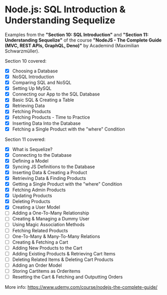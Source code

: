 # Node.js: SQL Introduction & Understanding Sequelize

Examples from the **"Section 10: SQL Introduction"** and **"Section 11: Understanding Sequelize"** of the course **"NodeJS - The Complete Guide (MVC, REST APIs, GraphQL, Deno)"** by Academind (Maximilian Schwarzmüller).

Section 10 covered:

- [x] Choosing a Database
- [x] NoSQL Introduction
- [x] Comparing SQL and NoSQL
- [x] Setting Up MySQL
- [x] Connecting our App to the SQL Database
- [x] Basic SQL & Creating a Table
- [x] Retrieving Data
- [x] Fetching Products
- [x] Fetching Products - Time to Practice
- [x] Inserting Data Into the Database
- [x] Fetching a Single Product with the "where" Condition

Section 11 covered:

- [x] What is Sequelize?
- [x] Connecting to the Database
- [x] Defining a Model
- [x] Syncing JS Definitions to the Database
- [x] Inserting Data & Creating a Product
- [x] Retrieving Data & Finding Products
- [x] Getting a Single Product with the "where" Condition
- [x] Fetching Admin Products
- [x] Updating Products
- [x] Deleting Products
- [x] Creating a User Model
- [ ] Adding a One-To-Many Relationship
- [ ] Creating & Managing a Dummy User
- [ ] Using Magic Association Methods
- [ ] Fetching Related Products
- [ ] One-To-Many & Many-To-Many Relations
- [ ] Creating & Fetching a Cart
- [ ] Adding New Products to the Cart
- [ ] Adding Existing Products & Retrieving Cart Items
- [ ] Deleting Related Items & Deleting Cart Products
- [ ] Adding an Order Model
- [ ] Storing Cartitems as Orderitems
- [ ] Resetting the Cart & Fetching and Outputting Orders

More info: https://www.udemy.com/course/nodejs-the-complete-guide/
